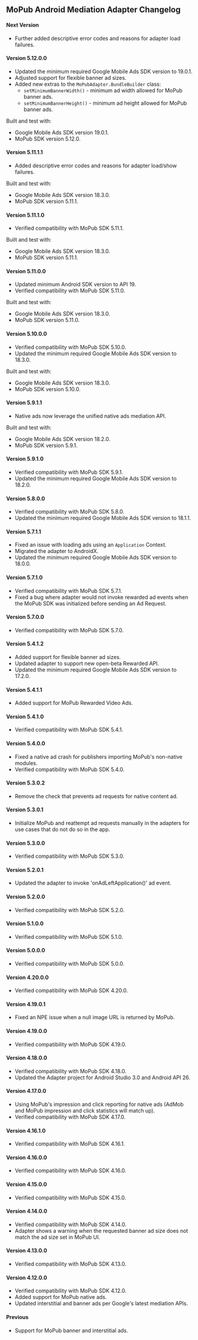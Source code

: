 ## MoPub Android Mediation Adapter Changelog

#### Next Version
- Further added descriptive error codes and reasons for adapter load failures.

#### Version 5.12.0.0
- Updated the minimum required Google Mobile Ads SDK version to 19.0.1.
- Adjusted support for flexible banner ad sizes.
- Added new extras to the `MoPubAdapter.BundleBuilder` class:
  * `setMinimumBannerWidth()` - minimum ad width allowed for MoPub banner ads.
  * `setMinimumBannerHeight()` - minimum ad height allowed for MoPub banner ads.

Built and test with:
- Google Mobile Ads SDK version 19.0.1.
- MoPub SDK version 5.12.0.

#### Version 5.11.1.1
- Added descriptive error codes and reasons for adapter load/show failures.

Built and test with:
- Google Mobile Ads SDK version 18.3.0.
- MoPub SDK version 5.11.1.

#### Version 5.11.1.0
- Verified compatibility with MoPub SDK 5.11.1.

Built and test with:
- Google Mobile Ads SDK version 18.3.0.
- MoPub SDK version 5.11.1.

#### Version 5.11.0.0
- Updated minimum Android SDK version to API 19.
- Verified compatibility with MoPub SDK 5.11.0.

Built and test with:
- Google Mobile Ads SDK version 18.3.0.
- MoPub SDK version 5.11.0.

#### Version 5.10.0.0
- Verified compatibility with MoPub SDK 5.10.0.
- Updated the minimum required Google Mobile Ads SDK version to 18.3.0.

Built and test with:
- Google Mobile Ads SDK version 18.3.0.
- MoPub SDK version 5.10.0.

#### Version 5.9.1.1
- Native ads now leverage the unified native ads mediation API.

Built and test with:
- Google Mobile Ads SDK version 18.2.0.
- MoPub SDK version 5.9.1.

#### Version 5.9.1.0
- Verified compatibility with MoPub SDK 5.9.1.
- Updated the minimum required Google Mobile Ads SDK version to 18.2.0.

#### Version 5.8.0.0
- Verified compatibility with MoPub SDK 5.8.0.
- Updated the minimum required Google Mobile Ads SDK version to 18.1.1.

#### Version 5.7.1.1
- Fixed an issue with loading ads using an `Application` Context.
- Migrated the adapter to AndroidX.
- Updated the minimum required Google Mobile Ads SDK version to 18.0.0.

#### Version 5.7.1.0
- Verified compatibility with MoPub SDK 5.7.1.
- Fixed a bug where adapter would not invoke rewarded ad events when the MoPub SDK was initialized before sending an Ad Request.

#### Version 5.7.0.0
- Verified compatibility with MoPub SDK 5.7.0.

#### Version 5.4.1.2
- Added support for flexible banner ad sizes.
- Updated adapter to support new open-beta Rewarded API.
- Updated the minimum required Google Mobile Ads SDK version to 17.2.0.

#### Version 5.4.1.1
- Added support for MoPub Rewarded Video Ads.

#### Version 5.4.1.0
- Verified compatibility with MoPub SDK 5.4.1.

#### Version 5.4.0.0
- Fixed a native ad crash for publishers importing MoPub's non-native modules.
- Verified compatibility with MoPub SDK 5.4.0.

#### Version 5.3.0.2
- Remove the check that prevents ad requests for native content ad.

#### Version 5.3.0.1
- Initialize MoPub and reattempt ad requests manually in the adapters for use cases that do not do so in the app.

#### Version 5.3.0.0
- Verified compatibility with MoPub SDK 5.3.0.

#### Version 5.2.0.1
- Updated the adapter to invoke 'onAdLeftApplication()' ad event.

#### Version 5.2.0.0
- Verified compatibility with MoPub SDK 5.2.0.

#### Version 5.1.0.0
- Verified compatibility with MoPub SDK 5.1.0.

#### Version 5.0.0.0
- Verified compatibility with MoPub SDK 5.0.0.

#### Version 4.20.0.0
- Verified compatibility with MoPub SDK 4.20.0.

#### Version 4.19.0.1
- Fixed an NPE issue when a null image URL is returned by MoPub.

#### Version 4.19.0.0
- Verified compatibility with MoPub SDK 4.19.0.

#### Version 4.18.0.0
- Verified compatibility with MoPub SDK 4.18.0.
- Updated the Adapter project for Android Studio 3.0 and Android API 26.

#### Version 4.17.0.0
- Using MoPub's impression and click reporting for native ads (AdMob and MoPub
  impression and click statistics will match up).
- Verified compatibility with MoPub SDK 4.17.0.

#### Version 4.16.1.0
- Verified compatibility with MoPub SDK 4.16.1.

#### Version 4.16.0.0
- Verified compatibility with MoPub SDK 4.16.0.

#### Version 4.15.0.0
- Verified compatibility with MoPub SDK 4.15.0.

#### Version 4.14.0.0
- Verified compatibility with MoPub SDK 4.14.0.
- Adapter shows a warning when the requested banner ad size does not match the
  ad size set in MoPub UI.

#### Version 4.13.0.0
- Verified compatibility with MoPub SDK 4.13.0.

#### Version 4.12.0.0
- Verified compatibility with MoPub SDK 4.12.0.
- Added support for MoPub native ads.
- Updated interstitial and banner ads per Google's latest mediation APIs.

#### Previous
- Support for MoPub banner and interstitial ads.
